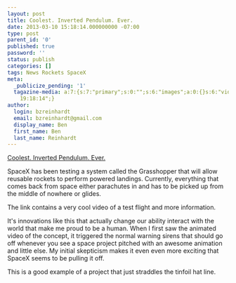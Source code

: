 ```yaml
---
layout: post
title: Coolest. Inverted Pendulum. Ever.
date: 2013-03-10 15:18:14.000000000 -07:00
type: post
parent_id: '0'
published: true
password: ''
status: publish
categories: []
tags: News Rockets SpaceX
meta:
  _publicize_pending: '1'
  tagazine-media: a:7:{s:7:"primary";s:0:"";s:6:"images";a:0:{}s:6:"videos";a:0:{}s:11:"image_count";i:0;s:6:"author";s:8:"44242401";s:7:"blog_id";s:8:"46163602";s:9:"mod_stamp";s:19:"2013-03-10
    19:18:14";}
author:
  login: bzreinhardt
  email: bzreinhardt@gmail.com
  display_name: Ben
  first_name: Ben
  last_name: Reinhardt
---
```

<p><a href="http://www.newspacejournal.com/2013/03/09/more-on-grasshoppers-johnny-cash-hover-slam-test/" title="Coolest. Inverted Pendulum. Ever.">Coolest. Inverted Pendulum. Ever.</a></p>
<p>SpaceX has been testing a system called the Grasshopper that will allow reusable rockets to perform powered landings. Currently, everything that comes back from space either parachutes in and has to be picked up from the middle of nowhere or glides.</p>
<p>The link contains a very cool video of a test flight and more information. </p>
<p>It's innovations like this that actually change our ability interact with the world that make me proud to be a human. When I first saw the animated video of the concept, it triggered the normal warning sirens that should go off whenever you see a space project pitched with an awesome animation and little else. My initial skepticism makes it even even more exciting that SpaceX seems to be pulling it off.</p>
<p>This is a good example of a project that just straddles the tinfoil hat line.</p>
